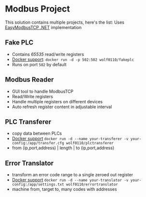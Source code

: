 # Modbus Project
This solution contains multiple projects, here's the list:
Uses [EasyModbusTCP .NET](http://easymodbustcp.net/en/) implementation
## Fake PLC
- Contains *65535* read/write registers
- [Docker support](https://hub.docker.com/r/wolf0110/fakeplc): `docker run -d -p 502:502 wolf0110/fakeplc`
- Runs on port `502` by default

## Modbus Reader
- GUI tool to handle ModbusTCP
- Read/Write registers
- Handle multiple registers on different devices
- Auto refresh register content in adjustable interval

## PLC Transferer
- copy data between PLCs
- [Docker support](https://hub.docker.com/r/wolf0110/plctransferer) `docker run -d --name your-transferer -v your-config:/app/transfer.cfg wolf0110/plctransferer`
- from (ip,port,address) | length | to (ip,port,address)

## Error Translator
- transform an error code range to a single zeroed out register
- [Docker support](https://hub.docker.com/r/wolf0110/errortranslator) `docker run -d --name your-translator -v your-config:/app/settings.txt wolf0110/errortranslator`
- machine from, target to, many codes with addresses
